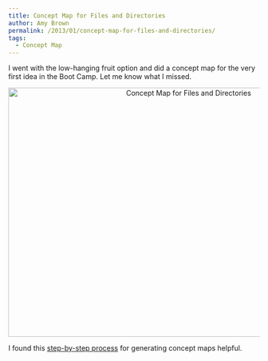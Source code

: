 ```yaml
---
title: Concept Map for Files and Directories
author: Amy Brown
permalink: /2013/01/concept-map-for-files-and-directories/
tags:
  - Concept Map
---
```

I went with the low-hanging fruit option and did a concept map for the very first idea in the Boot Camp. Let me know what I missed.

<p style="text-align: center;">
  <a href="http://teaching.software-carpentry.org/wp-content/uploads/2013/01/filesConceptMap1.jpg"><img class="alignnone size-large wp-image-1504" alt="Concept Map for Files and Directories" src="http://teaching.software-carpentry.org/wp-content/uploads/2013/01/filesConceptMap1-1024x724.jpg" width="707" height="499" /></a>
</p>

<p style="text-align: left;">
  I found this <a href="http://www.udel.edu/chem/white/teaching/ConceptMap.html">step-by-step process</a> for generating concept maps helpful.
</p>
